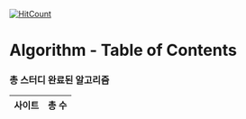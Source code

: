 [![HitCount](http://hits.dwyl.io/kenshin579/tutorials-interview-questions.svg)](http://hits.dwyl.io/kenshin579/tutorials-interview-questions)

# Algorithm - Table of Contents

### 총 스터디 완료된 알고리즘 
| 사이트  | 총 수 | 
| :---------: | :-----------: |
